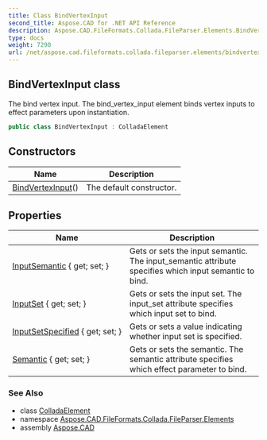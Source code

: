 ```yaml
---
title: Class BindVertexInput
second_title: Aspose.CAD for .NET API Reference
description: Aspose.CAD.FileFormats.Collada.FileParser.Elements.BindVertexInput class. The bind vertex input. The bind_vertex_input element binds vertex inputs to effect parameters upon instantiation
type: docs
weight: 7290
url: /net/aspose.cad.fileformats.collada.fileparser.elements/bindvertexinput/
---
```

## BindVertexInput class

The bind vertex input. The bind_vertex_input element binds vertex inputs to effect parameters upon instantiation.

```csharp
public class BindVertexInput : ColladaElement
```

## Constructors

| Name | Description |
| --- | --- |
| [BindVertexInput](bindvertexinput/)() | The default constructor. |

## Properties

| Name | Description |
| --- | --- |
| [InputSemantic](../../aspose.cad.fileformats.collada.fileparser.elements/bindvertexinput/inputsemantic/) { get; set; } | Gets or sets the input semantic. The input_semantic attribute specifies which input semantic to bind. |
| [InputSet](../../aspose.cad.fileformats.collada.fileparser.elements/bindvertexinput/inputset/) { get; set; } | Gets or sets the input set. The input_set attribute specifies which input set to bind. |
| [InputSetSpecified](../../aspose.cad.fileformats.collada.fileparser.elements/bindvertexinput/inputsetspecified/) { get; set; } | Gets or sets a value indicating whether input set is specified. |
| [Semantic](../../aspose.cad.fileformats.collada.fileparser.elements/bindvertexinput/semantic/) { get; set; } | Gets or sets the semantic. The semantic attribute specifies which effect parameter to bind. |

### See Also

* class [ColladaElement](../colladaelement/)
* namespace [Aspose.CAD.FileFormats.Collada.FileParser.Elements](../../aspose.cad.fileformats.collada.fileparser.elements/)
* assembly [Aspose.CAD](../../)


